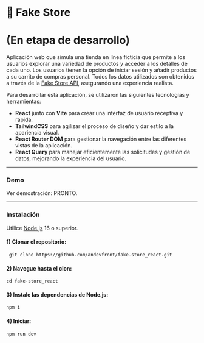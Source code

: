 # 🛒 Fake Store

# (En etapa de desarrollo)

Aplicación web que simula una tienda en línea ficticia que permite a los usuarios explorar una variedad de productos y acceder a los detalles de cada uno. Los usuarios tienen la opción de iniciar sesión y añadir productos a su carrito de compras personal. Todos los datos utilizados son obtenidos a través de la [Fake Store API](https://fakestoreapi.com/), asegurando una experiencia realista.

Para desarrollar esta aplicación, se utilizaron las siguientes tecnologías y herramientas:

- **React** junto con **Vite** para crear una interfaz de usuario receptiva y rápida.
- **TailwindCSS** para agilizar el proceso de diseño y dar estilo a la apariencia visual.
- **React Router DOM** para gestionar la navegación entre las diferentes vistas de la aplicación.
- **React Query** para manejar eficientemente las solicitudes y gestión de datos, mejorando la experiencia del usuario.

---
### Demo
Ver demostración: PRONTO.

---
### Instalación
Utilice [Node.js](https://nodejs.org/en/download/) 16 o superior.

#### 1) Clonar el repositorio:
     git clone https://github.com/andevfront/fake-store_react.git
     
#### 2) Navegue hasta el clon:
    cd fake-store_react

#### 3) Instale las dependencias de Node.js:
    npm i

#### 4) Iniciar:

    npm run dev
